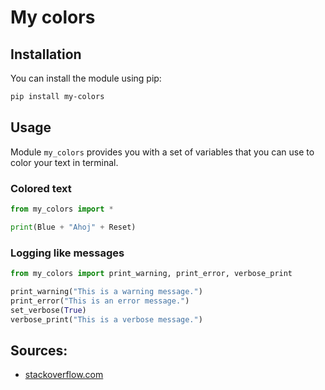 # My colors

## Installation
You can install the module using pip:
```bash
pip install my-colors
```

## Usage
Module `my_colors` provides you with a set of variables that you can use to color your text in terminal.

### Colored text
```python
from my_colors import *

print(Blue + "Ahoj" + Reset)
```

### Logging like messages
```python
from my_colors import print_warning, print_error, verbose_print

print_warning("This is a warning message.")
print_error("This is an error message.")
set_verbose(True)
verbose_print("This is a verbose message.")
```

## Sources:
- [stackoverflow.com](https://stackoverflow.com/questions/287871/how-do-i-print-colored-text-to-the-terminal)
